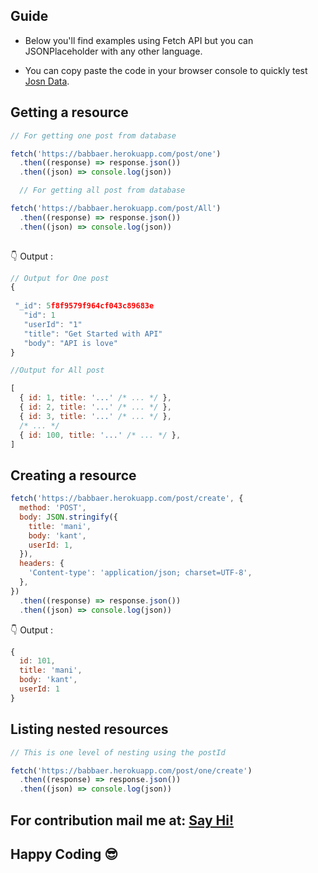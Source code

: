 ## Guide
- Below you'll find examples using Fetch API but you can JSONPlaceholder with any other language.

- You can copy paste the code in your browser console to quickly test [Josn Data]().

## Getting a resource
```javascript
// For getting one post from database

fetch('https://babbaer.herokuapp.com/post/one')
  .then((response) => response.json())
  .then((json) => console.log(json))

  // For getting all post from database

fetch('https://babbaer.herokuapp.com/post/All')
  .then((response) => response.json())
  .then((json) => console.log(json))
  
```
👇 Output :
```javascript
// Output for One post
{
  
 "_id": 5f8f9579f964cf043c89683e
   "id": 1
   "userId": "1"
   "title": "Get Started with API"
   "body": "API is love"
}

//Output for All post

[
  { id: 1, title: '...' /* ... */ },
  { id: 2, title: '...' /* ... */ },
  { id: 3, title: '...' /* ... */ },
  /* ... */
  { id: 100, title: '...' /* ... */ },
]
```
## Creating a resource
```javascript
fetch('https://babbaer.herokuapp.com/post/create', {
  method: 'POST',
  body: JSON.stringify({
    title: 'mani',
    body: 'kant',
    userId: 1,
  }),
  headers: {
    'Content-type': 'application/json; charset=UTF-8',
  },
})
  .then((response) => response.json())
  .then((json) => console.log(json))

```
👇 Output :
```javascript
{
  id: 101,
  title: 'mani',
  body: 'kant',
  userId: 1
}

```
## Listing nested resources
```javascript
// This is one level of nesting using the postId 

fetch('https://babbaer.herokuapp.com/post/one/create')
  .then((response) => response.json())
  .then((json) => console.log(json))
```
## For contribution mail me at: [Say Hi!](mailto:mani2474695@gmail.com)
## Happy Coding 😎
